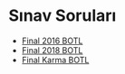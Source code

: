 # Sınav Soruları

- [Final 2016 BOTL](./S%C4%B1nav%20Sorular%C4%B1/Final%202016%20BOTL.pdf)
- [Final 2018 BOTL](./S%C4%B1nav%20Sorular%C4%B1/Final%202018%20BOTL.pdf)
- [Final Karma BOTL](./S%C4%B1nav%20Sorular%C4%B1/Final%20Karma%20BOTL.pdf)
